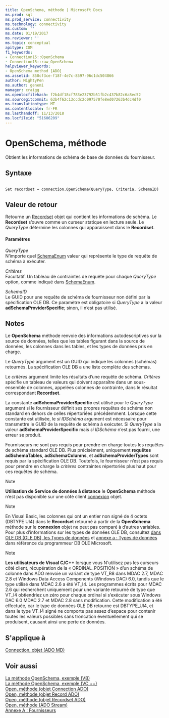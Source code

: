 ```yaml
---
title: OpenSchema, méthode | Microsoft Docs
ms.prod: sql
ms.prod_service: connectivity
ms.technology: connectivity
ms.custom: ''
ms.date: 01/19/2017
ms.reviewer: ''
ms.topic: conceptual
apitype: COM
f1_keywords:
- Connection15::OpenSchema
- Connection15::raw_OpenSchema
helpviewer_keywords:
- OpenSchema method [ADO]
ms.assetid: 850cf3ce-f18f-4e7c-8597-96c1dc504866
author: MightyPen
ms.author: genemi
manager: craigg
ms.openlocfilehash: f2b4df18cf783e23792b51fb2c437b82c6a8ec52
ms.sourcegitcommit: 63b4f62c13ccdc2c097570fe8ed07263b4dc4df0
ms.translationtype: MT
ms.contentlocale: fr-FR
ms.lasthandoff: 11/13/2018
ms.locfileid: "51606209"
---
```

# <a name="openschema-method"></a>OpenSchema, méthode
Obtient les informations de schéma de base de données du fournisseur.  
  
## <a name="syntax"></a>Syntaxe  
  
```  
  
Set recordset = connection.OpenSchema(QueryType, Criteria, SchemaID)  
```  
  
## <a name="return-value"></a>Valeur de retour  
 Retourne un [Recordset](../../../ado/reference/ado-api/recordset-object-ado.md) objet qui contient les informations de schéma. Le **Recordset** s’ouvre comme un curseur statique en lecture seule. Le *QueryType* détermine les colonnes qui apparaissent dans le **Recordset**.  
  
#### <a name="parameters"></a>Paramètres  
 *QueryType*  
 N’importe quel [SchemaEnum](../../../ado/reference/ado-api/schemaenum.md) valeur qui représente le type de requête de schéma à exécuter.  
  
 *Critères*  
 Facultatif. Un tableau de contraintes de requête pour chaque *QueryType* option, comme indiqué dans [SchemaEnum](../../../ado/reference/ado-api/schemaenum.md).  
  
 *SchemaID*  
 Le GUID pour une requête de schéma de fournisseur non défini par la spécification OLE DB. Ce paramètre est obligatoire si *QueryType* a la valeur **adSchemaProviderSpecific**; sinon, il n’est pas utilisé.  
  
## <a name="remarks"></a>Notes  
 Le **OpenSchema** méthode renvoie des informations autodescriptives sur la source de données, telles que les tables figurant dans la source de données, les colonnes dans les tables, et les types de données pris en charge.  
  
 Le *QueryType* argument est un GUID qui indique les colonnes (schémas) retournés. La spécification OLE DB a une liste complète des schémas.  
  
 Le *critères* argument limite les résultats d’une requête de schéma. *Critères* spécifie un tableau de valeurs qui doivent apparaître dans un sous-ensemble de colonnes, appelées colonnes de contrainte, dans le résultat correspondant **Recordset**.  
  
 La constante **adSchemaProviderSpecific** est utilisé pour le *QueryType* argument si le fournisseur définit ses propres requêtes de schéma non standard en dehors de celles répertoriées précédemment. Lorsque cette constante est utilisée, le *si IDSchéma* argument est nécessaire pour transmettre le GUID de la requête de schéma à exécuter. Si *QueryType* a la valeur **adSchemaProviderSpecific** mais *si IDSchéma* n’est pas fourni, une erreur se produit.  
  
 Fournisseurs ne sont pas requis pour prendre en charge toutes les requêtes de schéma standard OLE DB. Plus précisément, uniquement **requêtes adSchemaTables**, **adSchemaColumns**, et **adSchemaProviderTypes** sont requis par la spécification OLE DB. Toutefois, le fournisseur n’est pas requis pour prendre en charge la *critères* contraintes répertoriés plus haut pour ces requêtes de schéma.  
  
> [!NOTE]
>  **Utilisation de Service de données à distance** le **OpenSchema** méthode n’est pas disponible sur une côté client [connexion](../../../ado/reference/ado-api/connection-object-ado.md) objet.  
  
> [!NOTE]
>  En Visual Basic, les colonnes qui ont un entier non signé de 4 octets (DBTYPE UI4) dans le **Recordset** retourné à partir de la **OpenSchema** méthode sur le **connexion** objet ne peut pas comparé à d’autres variables. Pour plus d’informations sur les types de données OLE DB, consultez [dans OLE DB (OLE DB), les Types de données](https://msdn.microsoft.com/6039292f-74e0-49b2-b133-17bc117ebf6a) et [annexe a : Types de données](https://msdn.microsoft.com/e3a0533a-2196-4eb0-a31e-92fe9556ada6) dans référence du programmeur DB OLE Microsoft.  
  
> [!NOTE]
>  **Les utilisateurs de Visual C/C++** lorsque vous N'utilisez pas les curseurs côté client, récupération de la « ORDINAL_POSITION » d’un schéma de colonne dans ADO renvoie un variant de type VT_R8 dans MDAC 2.7, MDAC 2.8 et Windows Data Access Components (Windows DAC) 6.0, tandis que le type utilisé dans MDAC 2.6 a été VT_I4. Les programmes écrits pour MDAC 2.6 qui recherchent uniquement pour une variante retourné de type que VT_I4 obtiendriez un zéro pour chaque ordinal si s’exécuter sous Windows DAC 6.0 MDAC 2.7 et MDAC 2.8 sans modification. Cette modification a été effectuée, car le type de données OLE DB retourne est DBTYPE_UI4, et dans le type VT_I4 signé ne comporte pas assez d’espace pour contenir toutes les valeurs possibles sans troncation éventuellement qui se produisent, causant ainsi une perte de données.  
  
## <a name="applies-to"></a>S'applique à  
 [Connection, objet (ADO MD)](../../../ado/reference/ado-api/connection-object-ado.md)  
  
## <a name="see-also"></a>Voir aussi  
 [La méthode OpenSchema, exemple (VB)](../../../ado/reference/ado-api/openschema-method-example-vb.md)   
 [La méthode OpenSchema, exemple (VC ++)](../../../ado/reference/ado-api/openschema-method-example-vc.md)   
 [Open, méthode (objet Connection ADO)](../../../ado/reference/ado-api/open-method-ado-connection.md)   
 [Open, méthode (objet Record ADO)](../../../ado/reference/ado-api/open-method-ado-record.md)   
 [Open, méthode (objet Recordset ADO)](../../../ado/reference/ado-api/open-method-ado-recordset.md)   
 [Open, méthode (ADO Stream)](../../../ado/reference/ado-api/open-method-ado-stream.md)   
 [Annexe A : Fournisseurs](../../../ado/guide/appendixes/appendix-a-providers.md)
